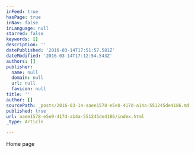```yaml
---
inFeed: true
hasPage: true
inNav: false
inLanguage: null
starred: false
keywords: []
description: ''
datePublished: '2016-03-14T17:51:57.581Z'
dateModified: '2016-03-14T17:12:54.543Z'
authors: []
publisher:
  name: null
  domain: null
  url: null
  favicon: null
title: ''
author: []
sourcePath: _posts/2016-03-14-aaee1578-e5e0-417d-a14a-551245de4186.md
published: true
url: aaee1578-e5e0-417d-a14a-551245de4186/index.html
_type: Article

---
```

Home page